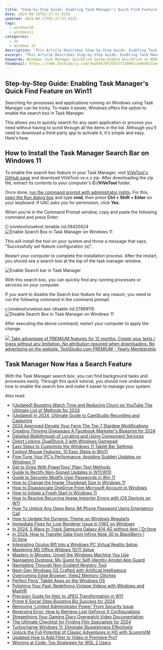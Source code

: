 ```yaml
---
title: "Step-by-Step Guide: Enabling Task Manager's Quick Find Feature on Win11"
date: 2024-08-16T02:27:57.615Z
updated: 2024-08-17T02:27:57.615Z
tags:
  - windows10
  - windows11
categories:
  - os
  - windows 11
description: "This Article Describes Step-by-Step Guide: Enabling Task Manager's Quick Find Feature on Win11"
excerpt: "This Article Describes Step-by-Step Guide: Enabling Task Manager's Quick Find Feature on Win11"
keywords: Windows Task Manager QuickFind Guide,Enable QuickFind in WIN11,QuickSearch TaskManager,WIN11 TaskManage Feature,Enable Find in WinTaskMngr,Mastering Task Manager QuickFind,GuideWin11 EnableQuickFind
thumbnail: https://thmb.techidaily.com/fea69578f265b77158961ce9649233eee0ace50ab1ad8d0ca655a5decd1786bf.jpg
---
```


## Step-by-Step Guide: Enabling Task Manager's Quick Find Feature on Win11

 Searching for processes and applications running on Windows using Task Manager can be tricky. To make it easier, Windows offers the option to enable the search box in Task Manager.

 This allows you to quickly search for any open application or process you need without having to scroll through all the items in the list. Although you'll need to download a third-party app to activate it, it's simple and easy. Here's how.

## How to Install the Task Manager Search Bar on Windows 11

 To enable the search box feature in your Task Manager, visit [ViVeTool's GitHub page](https://github.com/thebookisclosed/ViVe/releases/) and download ViVeTool-vx.x.x.zip. After downloading the zip file, extract its contents to your computer's **C:/ViVeTool** folder.

 Once done, [run the command prompt with administrator rights](https://www.makeuseof.com/windows-run-command-prompt-admin/). For this, [open the Run dialog box](https://www.makeuseof.com/windows-open-run-command-dialog-box/) and type **cmd**, then press **Ctrl + Shift + Enter** on your keyboard. If UAC asks you for permission, click **Yes**.

 When you're in the Command Prompt window, copy and paste the following command and press Enter:

C:\vivetool\vivetool /enable /id:39420424 ![Enable Search Box in Task Manager on Windows 11](https://static1.makeuseofimages.com/wordpress/wp-content/uploads/2023/01/enable-search-box-in-task-manager-on-windows-11.jpg)

 This will install the tool on your system and throw a message that says, "Successfully set feature configuration (s)".

 Restart your computer to complete the installation process. After the restart, you should see a search box at the top of the task manager window.

![Enable Search bar in Task Manager](https://static1.makeuseofimages.com/wordpress/wp-content/uploads/2023/01/enable-search-bar-in-task-manager.jpg)

 With this search box, you can quickly find any running processes or services on your computer.

 If you want to disable the Search box feature for any reason, you need to run the following command in the command prompt:

c:\vivetool\vivetool.exe /disable /id:37969115 ![Disable Search Box in Task Manager on Windows 11](https://static1.makeuseofimages.com/wordpress/wp-content/uploads/2023/01/disable-search-box-in-task-manager-on-windows-11.jpg)

 After executing the above command, restart your computer to apply the change.

<!-- affiliate ads begin -->
<a href="https://secure.textstudio.com/order/checkout.php?PRODS=35633309&QTY=1&AFFILIATE=108875&CART=1"> <img src="https://secure.avangate.com/images/merchant/d6eb8222c9718486bdabce8b897380f7/products/3_premium-icon.png" border="0"> Take advantage of PREMIUM features for 12 months. 
Create your texts / logos without any limitation. 
No attribution required when downloading. 
No advertising on the website. 
 TextStudio.com  PREMIUM - Yearly Membership</a>
<!-- affiliate ads end -->
## Task Manager Now Has a Search Feature

 With the Task Manager search box, you can find background tasks and processes easily. Through this quick tutorial, you should now understand how to enable the search box and make it easier to manage your system.


<ins class="adsbygoogle"
     style="display:block"
     data-ad-format="autorelaxed"
     data-ad-client="ca-pub-7571918770474297"
     data-ad-slot="1223367746"></ins>



<ins class="adsbygoogle"
     style="display:block"
     data-ad-client="ca-pub-7571918770474297"
     data-ad-slot="8358498916"
     data-ad-format="auto"
     data-full-width-responsive="true"></ins>





<span class="atpl-alsoreadstyle">Also read:</span>
<div><ul>
<li><a href="https://facebook-record-videos.techidaily.com/updated-boosting-watch-time-and-reducing-churn-on-youtube-the-ultimate-list-of-methods-for-2024/"><u>[Updated] Boosting Watch Time and Reducing Churn on YouTube  The Ultimate List of Methods for 2024</u></a></li>
<li><a href="https://screen-video-capture.techidaily.com/updated-in-2024-ultimate-guide-to-camstudio-recording-and-capturing/"><u>[Updated] In 2024, Ultimate Guide to CamStudio Recording and Capturing</u></a></li>
<li><a href="https://desktop-recording.techidaily.com/2024-approved-elevate-your-farm-the-top-7-stardew-modifications/"><u>2024 Approved  Elevate Your Farm  The Top 7 Stardew Modifications</u></a></li>
<li><a href="https://fox-boxes.techidaily.com/creating-thriving-giveaways-a-facebook-marketers-blueprint-for-2024/"><u>Creating Thriving Giveaways  A Facebook Marketer's Blueprint for 2024</u></a></li>
<li><a href="https://win11-tips.techidaily.com/detailed-walkthrough-of-locating-and-using-component-services/"><u>Detailed Walkthrough of Locating and Using Component Services</u></a></li>
<li><a href="https://win11-tips.techidaily.com/direct-linking-dualshock-3-with-windows-gamepad/"><u>Direct Linking: DualShock 3 with Windows Gamepad</u></a></li>
<li><a href="https://win11-tips.techidaily.com/easy-steps-to-customize-the-windows-11-tablet-bar-settings/"><u>Easy Steps to Customize the Windows 11 Tablet Bar Settings</u></a></li>
<li><a href="https://win11-tips.techidaily.com/explore-mouse-features-10-easy-steps-in-win11/"><u>Explore Mouse Features: 10 Easy Steps in Win11</u></a></li>
<li><a href="https://win11-tips.techidaily.com/fine-tune-your-pcs-performance-avoiding-sudden-updates-on-windows-11/"><u>Fine-Tune Your PC's Performance: Avoiding Sudden Updates on Windows 11</u></a></li>
<li><a href="https://win11-tips.techidaily.com/get-to-grips-with-powertoys-plain-text-methods/"><u>Get to Grips With PowerToys' Plain Text Methods</u></a></li>
<li><a href="https://win11-tips.techidaily.com/guide-to-rectify-non-signed-updates-in-w11w10/"><u>Guide to Rectify Non-Signed Updates in W11/W10</u></a></li>
<li><a href="https://win11-tips.techidaily.com/guide-to-securely-modify-user-passwords-in-win-11/"><u>Guide to Securely Modify User Passwords in Win 11</u></a></li>
<li><a href="https://win11-tips.techidaily.com/how-to-change-the-image-thumbnail-size-in-windows-11/"><u>How to Change the Image Thumbnail Size in Windows 11</u></a></li>
<li><a href="https://win11-tips.techidaily.com/how-to-disassociate-onedrive-from-microsoft-account-in-windows/"><u>How to Disassociate OneDrive From Microsoft Account in Windows</u></a></li>
<li><a href="https://win11-tips.techidaily.com/how-to-initiate-a-fresh-start-in-windows-11/"><u>How to Initiate a Fresh Start in Windows 11</u></a></li>
<li><a href="https://win11-tips.techidaily.com/how-to-resolve-recurring-image-importer-errors-with-ios-devices-on-w11/"><u>How to Resolve Recurring Image Importer Errors with iOS Devices on W11</u></a></li>
<li><a href="https://easy-unlock-android.techidaily.com/how-to-unlock-any-oppo-reno-9a-phone-password-using-emergency-call-by-drfone-android/"><u>How To Unlock Any Oppo Reno 9A Phone Password Using Emergency Call</u></a></li>
<li><a href="https://win11-tips.techidaily.com/how-to-update-the-dynamic-theme-on-windows-regularly/"><u>How to Update the Dynamic Theme on Windows Regularly</u></a></li>
<li><a href="https://win11-tips.techidaily.com/immediate-fixes-for-lost-renderer-issue-in-ow2-on-windows/"><u>Immediate Fixes for Lost Renderer Issue in OW2 on Windows</u></a></li>
<li><a href="https://android-location-track.techidaily.com/in-2024-5-ways-to-track-samsung-galaxy-a14-4g-without-app-drfone-by-drfone-virtual-android/"><u>In 2024, 5 Ways to Track Samsung Galaxy A14 4G without App | Dr.fone</u></a></li>
<li><a href="https://android-transfer.techidaily.com/in-2024-how-to-transfer-data-from-infinix-note-30-to-blackberry-drfone-by-drfone-transfer-from-android-transfer-from-android/"><u>In 2024, How to Transfer Data from Infinix Note 30 to BlackBerry | Dr.fone</u></a></li>
<li><a href="https://win11-tips.techidaily.com/integrating-oculus-rift-into-a-windows-pc-virtual-reality-setup/"><u>Integrating Oculus Rift Into a Windows PC Virtual Reality Setup</u></a></li>
<li><a href="https://win11-tips.techidaily.com/mastering-ms-office-widows-1011-setup/"><u>Mastering MS Office WIdows 10/11 Setup</u></a></li>
<li><a href="https://win11-tips.techidaily.com/mastery-in-minutes-unveil-the-windows-machine-you-use/"><u>Mastery in Minutes: Unveil the Windows Machine You Use</u></a></li>
<li><a href="https://win11-tips.techidaily.com/navigating-dystopia-my-quest-for-self-identity-amidst-app-guard/"><u>Navigating Dystopia: My Quest for Self-Identity Amidst App Guard</u></a></li>
<li><a href="https://win11-tips.techidaily.com/navigating-through-non-existent-registry-tool/"><u>Navigating Through Non-Existent Registry Tool</u></a></li>
<li><a href="https://win11-tips.techidaily.com/next-gen-windows-os-crafted-with-artificial-intelligence/"><u>Next-Gen Windows OS Crafted with Artificial Intelligence</u></a></li>
<li><a href="https://win11-tips.techidaily.com/overcoming-edge-browser-view2-memory-glitches/"><u>Overcoming Edge Browser: View2 Memory Glitches</u></a></li>
<li><a href="https://win11-tips.techidaily.com/perfect-pens-tablet-apps-on-the-windows-os/"><u>Perfect Pens' Tablet Apps on the Windows OS</u></a></li>
<li><a href="https://win11-tips.techidaily.com/polishing-your-past-redefining-vintage-videos-with-windows-and-madvr/"><u>Polishing Your Past: Redefining Vintage Videos with Windows and MadVR</u></a></li>
<li><a href="https://win11-tips.techidaily.com/precision-guide-for-heic-to-jpeg-transformation-in-w11/"><u>Precision Guide for Heic to JPEG Transformation in W11</u></a></li>
<li><a href="https://some-approaches.techidaily.com/prime-6-social-sites-boosting-biz-success-for-2024/"><u>Prime 6 Social Sites Boosting Biz Success for 2024</u></a></li>
<li><a href="https://win11-tips.techidaily.com/removing-limited-administrator-power-from-security-issue/"><u>Removing 'Limited Administrator Power' From Security Issue</u></a></li>
<li><a href="https://win11-tips.techidaily.com/reversing-error-how-to-retrieve-lost-geforce-x-configurations/"><u>Reversing Error: How to Retrieve Lost GeForce X Configurations</u></a></li>
<li><a href="https://screen-sharing-recording.techidaily.com/streamlining-your-gaming-diary-overwatch-video-documentation/"><u>Streamlining Your Gaming Diary  Overwatch Video Documentation</u></a></li>
<li><a href="https://some-skills.techidaily.com/the-ultimate-checklist-for-finding-film-specialists-for-2024/"><u>The Ultimate Checklist for Finding Film Specialists for 2024</u></a></li>
<li><a href="https://win11-tips.techidaily.com/turbocharge-windows-11-eliminate-sluggishness-effectively/"><u>Turbocharge Windows 11: Eliminate Sluggishness Effectively</u></a></li>
<li><a href="https://win11-tips.techidaily.com/unlock-the-full-potential-of-classic-adventures-in-hd-with-scummvm/"><u>Unlock the Full Potential of Classic Adventures in HD with ScummVM</u></a></li>
<li><a href="https://ai-video-editing.techidaily.com/updated-how-to-add-filter-to-video-in-premiere-pro/"><u>Updated How to Add Filter to Video in Premiere Pro?</u></a></li>
<li><a href="https://win11-tips.techidaily.com/winning-at-code-top-strategies-for-wsl-2-users/"><u>Winning at Code: Top Strategies for WSL 2 Users</u></a></li>
</ul></div>
